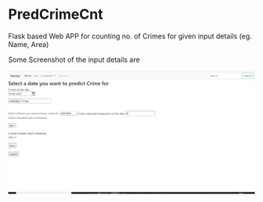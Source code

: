# PredCrimeCnt
Flask based Web APP for counting no. of Crimes for given input details (eg. Name, Area)

Some Screenshot of the input details are

![Alt text](https://github.com/TruptiPendharkar/PredCrimeCnt/blob/master/templates/inpdetails1.png)
